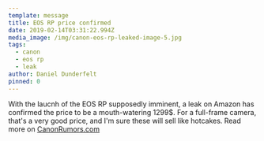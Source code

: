 ```yaml
---
template: message
title: EOS RP price confirmed
date: 2019-02-14T03:31:22.994Z
media_image: /img/canon-eos-rp-leaked-image-5.jpg
tags:
  - canon
  - eos rp
  - leak
author: Daniel Dunderfelt
pinned: 0
---
```

With the laucnh of the EOS RP supposedly imminent, a leak on Amazon has confirmed the price to be a mouth-watering 1299$. For a full-frame camera, that's a very good price, and I'm sure these will sell like hotcakes. Read more on [CanonRumors.com](https://www.canonrumors.com/canon-eos-rp-body-price-confirmed-at-1299-usd-and-were-very-happy-about-it/)

